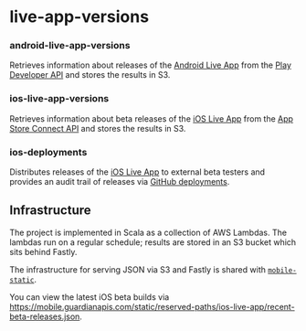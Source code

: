 # live-app-versions

### android-live-app-versions

Retrieves information about releases of the [Android Live App](https://github.com/guardian/android-news-app) from the [Play Developer API](https://developers.google.com/android-publisher#publishing) and stores the results in S3.

### ios-live-app-versions

Retrieves information about beta releases of the [iOS Live App](https://github.com/guardian/ios-live) from the 
[App Store Connect API](https://developer.apple.com/app-store-connect/api/) and stores the results in S3.

### ios-deployments

Distributes releases of the [iOS Live App](https://github.com/guardian/ios-live) to external beta testers and provides an audit trail of releases via [GitHub deployments](https://developer.github.com/v3/repos/deployments/#deployments).

## Infrastructure

The project is implemented in Scala as a collection of AWS Lambdas. The lambdas run on a regular schedule; results are stored in an S3 bucket which sits behind Fastly. 

The infrastructure for serving JSON via S3 and Fastly is shared with [`mobile-static`](https://github.com/guardian/mobile-static#infrastructure).

You can view the latest iOS beta builds via https://mobile.guardianapis.com/static/reserved-paths/ios-live-app/recent-beta-releases.json.
